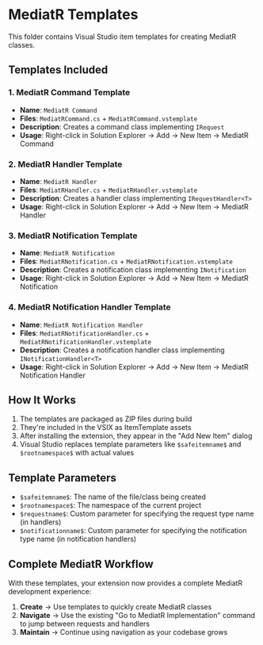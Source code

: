 # MediatR Templates

This folder contains Visual Studio item templates for creating MediatR classes.

## Templates Included

### 1. MediatR Command Template
- **Name**: `MediatR Command`
- **Files**: `MediatRCommand.cs` + `MediatRCommand.vstemplate`
- **Description**: Creates a command class implementing `IRequest`
- **Usage**: Right-click in Solution Explorer → Add → New Item → MediatR Command

### 2. MediatR Handler Template
- **Name**: `MediatR Handler`
- **Files**: `MediatRHandler.cs` + `MediatRHandler.vstemplate`
- **Description**: Creates a handler class implementing `IRequestHandler<T>`
- **Usage**: Right-click in Solution Explorer → Add → New Item → MediatR Handler

### 3. MediatR Notification Template
- **Name**: `MediatR Notification`
- **Files**: `MediatRNotification.cs` + `MediatRNotification.vstemplate`
- **Description**: Creates a notification class implementing `INotification`
- **Usage**: Right-click in Solution Explorer → Add → New Item → MediatR Notification

### 4. MediatR Notification Handler Template
- **Name**: `MediatR Notification Handler`
- **Files**: `MediatRNotificationHandler.cs` + `MediatRNotificationHandler.vstemplate`
- **Description**: Creates a notification handler class implementing `INotificationHandler<T>`
- **Usage**: Right-click in Solution Explorer → Add → New Item → MediatR Notification Handler

## How It Works

1. The templates are packaged as ZIP files during build
2. They're included in the VSIX as ItemTemplate assets
3. After installing the extension, they appear in the "Add New Item" dialog
4. Visual Studio replaces template parameters like `$safeitemname$` and `$rootnamespace$` with actual values

## Template Parameters

- `$safeitemname$`: The name of the file/class being created
- `$rootnamespace$`: The namespace of the current project
- `$requestname$`: Custom parameter for specifying the request type name (in handlers)
- `$notificationname$`: Custom parameter for specifying the notification type name (in notification handlers)

## Complete MediatR Workflow

With these templates, your extension now provides a complete MediatR development experience:

1. **Create** → Use templates to quickly create MediatR classes
2. **Navigate** → Use the existing "Go to MediatR Implementation" command to jump between requests and handlers
3. **Maintain** → Continue using navigation as your codebase grows 